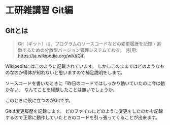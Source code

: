 # 工研雑講習 Git編

## Gitとは

>  Git（ギット）は、プログラムのソースコードなどの変更履歴を記録・追跡するための分散型バージョン管理システムである。
(引用: https://ja.wikipedia.org/wiki/Git)

Wikipediaにはこのように記載されています。
しかしこのままではどのようなものなのか得体が知れないと思いますので補足説明をします。

ソースコードを書いたときに「昨日のコードではしっかり動いていたのに今は動かない」
なんてことを経験したことは無いでしょうか。

このときに役に立つのがGitです。

Gitは変更履歴を記録します。
どのファイルにどのように変更をしたのかを記録するので正常に動作していたときのコードを引っ張ってくることが出来ます。


